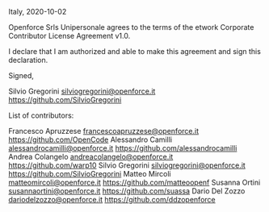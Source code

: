 Italy, 2020-10-02

Openforce Srls Unipersonale agrees to the terms of the etwork Corporate Contributor License
Agreement v1.0.

I declare that I am authorized and able to make this agreement and sign this
declaration.

Signed,

Silvio Gregorini silviogregorini@openforce.it https://github.com/SilvioGregorini

List of contributors:

Francesco Apruzzese francescoapruzzese@openforce.it https://github.com/OpenCode
Alessandro Camilli alessandrocamilli@openforce.it https://github.com/alessandrocamilli
Andrea Colangelo andreacolangelo@openforce.it https://github.com/warp10
Silvio Gregorini silviogregorini@openforce.it https://github.com/SilvioGregorini
Matteo Mircoli matteomircoli@openforce.it https://github.com/matteoopenf
Susanna Ortini susannaortini@openforce.it https://github.com/suassa
Dario Del Zozzo dariodelzozzo@openforce.it https://github.com/ddzopenforce
